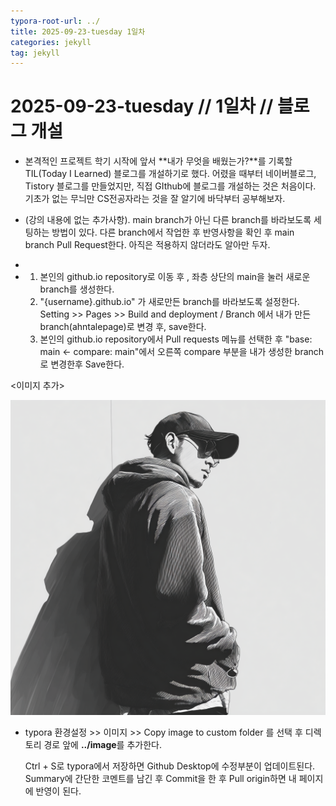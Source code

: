 ```yaml
---
typora-root-url: ../
title: 2025-09-23-tuesday 1일차
categories: jekyll
tag: jekyll
---
```






# 2025-09-23-tuesday // 1일차 // 블로그 개설

- 본격적인 프로젝트 학기 시작에 앞서 **내가 무엇을 배웠는가?**를 기록할 TIL(Today I Learned) 블로그를 개설하기로 했다. 어렸을 때부터 네이버블로그, Tistory 블로그를 만들었지만, 직접 GIthub에 블로그를 개설하는 것은 처음이다. 기초가 없는 무늬만 CS전공자라는 것을 잘 알기에 바닥부터 공부해보자.
- (강의 내용에 없는 추가사항). main branch가 아닌 다른 branch를 바라보도록 세팅하는 방법이 있다. 다른 branch에서 작업한 후 반영사항을 확인 후 main branch Pull Request한다. 아직은 적용하지 않더라도 알아만 두자.
- [github.io 블로그 main branch가 아닌 다른 branch를 바라보도록 설정하기]: https://data-scientist-techlog.tistory.com/entry/main-branch%EA%B0%80-%EC%95%84%EB%8B%8C-%EB%8B%A4%EB%A5%B8-branch%EB%A5%BC-%EB%B0%94%EB%9D%BC%EB%B3%B4%EB%8F%84%EB%A1%9D-%EC%84%A4%EC%A0%95-githubio-%EB%B8%94%EB%A1%9C%EA%B7%B8%EB%A7%8C%EB%93%A4%EA%B8%B0-3%ED%8E%B8

- 1. 본인의 github.io repository로 이동 후 , 좌층 상단의 main을 눌러 새로운 branch를 생성한다.
  2. "{username}.github.io" 가 새로만든 branch를 바라보도록 설정한다. Setting >> Pages >> Build and deployment / Branch 에서 내가 만든 branch(ahntalepage)로 변경 후, save한다.
  3. 본인의 github.io repository에서 Pull requests 메뉴를 선택한 후 "base: main <- compare: main"에서 오른쪽 compare 부분을 내가 생성한 branch로 변경한후 Save한다.

<이미지 추가>

![profile_image](images/2025-09-23-수업내용test/profile_image-1758785697546-4.png)

- typora 환경설정 >> 이미지 >> Copy image to custom folder 를 선택 후 디렉토리 경로 앞에 **../image**를 추가한다.

  Ctrl + S로 typora에서 저장하면 Github Desktop에 수정부분이 업데이트된다. Summary에 간단한 코멘트를 남긴 후 Commit을 한 후 Pull origin하면 내 페이지에 반영이 된다.

  

